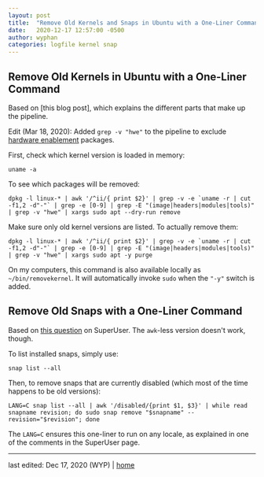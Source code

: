 ```yaml
---
layout: post
title:  "Remove Old Kernels and Snaps in Ubuntu with a One-Liner Command"
date:   2020-12-17 12:57:00 -0500
author: wyphan
categories: logfile kernel snap
---
```


## Remove Old Kernels in Ubuntu with a One-Liner Command

Based on [this blog post], which explains the different parts that make up the pipeline.

Edit (Mar 18, 2020): Added `grep -v "hwe"` to the pipeline to exclude [hardware enablement](https://wiki.ubuntu.com/Kernel/LTSEnablementStack) packages.

First, check which kernel version is loaded in memory:
```
uname -a
``` 

To see which packages will be removed:
```
dpkg -l linux-* | awk '/^ii/{ print $2}' | grep -v -e `uname -r | cut -f1,2 -d"-"` | grep -e [0-9] | grep -E "(image|headers|modules|tools)" | grep -v "hwe" | xargs sudo apt --dry-run remove
```

Make sure only old kernel versions are listed. To actually remove them:
```
dpkg -l linux-* | awk '/^ii/{ print $2}' | grep -v -e `uname -r | cut -f1,2 -d"-"` | grep -e [0-9] | grep -E "(image|headers|modules|tools)" | grep -v "hwe" | xargs sudo apt -y purge
``` 

On my computers, this command is also available locally as `~/bin/removekernel`. It will automatically invoke `sudo` when the `"-y"` switch is added.

## Remove Old Snaps with a One-Liner Command

Based on [this question](https://superuser.com/questions/1310825/how-to-remove-old-version-of-installed-snaps) on SuperUser. The `awk`-less version doesn't work, though.

To list installed snaps, simply use:
```
snap list --all
``` 

Then, to remove snaps that are currently disabled (which most of the time happens to be old versions):
```
LANG=C snap list --all | awk '/disabled/{print $1, $3}' | while read snapname revision; do sudo snap remove "$snapname" --revision="$revision"; done
```

The `LANG=C` ensures this one-liner to run on any locale, as explained in one of the comments in the SuperUser page.

---

last edited: Dec 17, 2020 (WYP) | [home](site.url)
